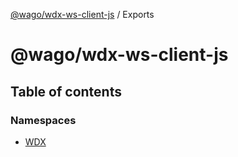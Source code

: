 [@wago/wdx-ws-client-js](README.md) / Exports

# @wago/wdx-ws-client-js

## Table of contents

### Namespaces

- [WDX](modules/WDX.md)
